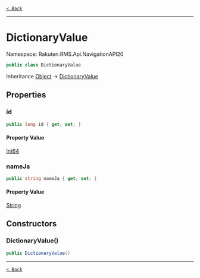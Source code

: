 [`< Back`](./)

---

# DictionaryValue

Namespace: Rakuten.RMS.Api.NavigationAPI20

```csharp
public class DictionaryValue
```

Inheritance [Object](https://docs.microsoft.com/en-us/dotnet/api/system.object) → [DictionaryValue](./rakuten.rms.api.navigationapi20.dictionaryvalue)

## Properties

### **id**

```csharp
public long id { get; set; }
```

#### Property Value

[Int64](https://docs.microsoft.com/en-us/dotnet/api/system.int64)<br>

### **nameJa**

```csharp
public string nameJa { get; set; }
```

#### Property Value

[String](https://docs.microsoft.com/en-us/dotnet/api/system.string)<br>

## Constructors

### **DictionaryValue()**

```csharp
public DictionaryValue()
```

---

[`< Back`](./)
